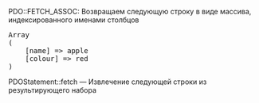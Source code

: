 PDO::FETCH_ASSOC: Возвращаем следующую строку в виде массива, индексированного именами столбцов
<pre>
Array
(
    [name] => apple
    [colour] => red
)
</pre>

PDOStatement::fetch — Извлечение следующей строки из результирующего набора 